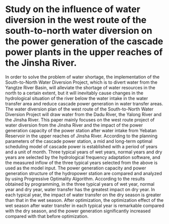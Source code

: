 # Study on the influence of water diversion in the west route of the south-to-north water diversion on the power generation of the cascade power plants in the upper reaches of the Jinsha River. 
In order to solve the problem of water shortage, the implementation of the South-to-North Water Diversion Project, which is to divert water from the Yangtze River Basin, will alleviate the shortage of water resources in the north to a certain extent, but it will inevitably cause changes in the hydrological situation of the river below the water intake in the water transfer area and reduce cascade power generation in water transfer areas. The water diversion plan of the west route of the South-to-North Water Diversion Project will draw water from the Dadu River, the Yalong River and the Jinsha River. This paper mainly focuses on the west route project of water diversion from the Jinsha River and the impact of the power generation capacity of the power station after water intake from Yebatan Reservoir in the upper reaches of Jinsha River. According to the planning parameters of the cascade power station, a mid and long-term optimal scheduling model of cascade power is established with a period of years and a unit of month. Three typical years of wet years, normal years and dry years are selected by the hydrological frequency adaptation software, and the measured inflow of the three typical years selected from the above is used as the model input. The power generation capacity and power generation structure of the hydropower station are compared and analyzed by using Progressive Optimality Algorithm. According to the results obtained by programming, in the three typical years of wet year, normal year and dry year, water transfer has the greatest impact on dry year. In each typical year, the impact of water transfer on the dry season is greater than that in the wet season. After optimization, the optimization effect of the wet season after water transfer in each typical year is remarkable compared with the dry season, and the power generation significantly increased compared with that before optimization.
